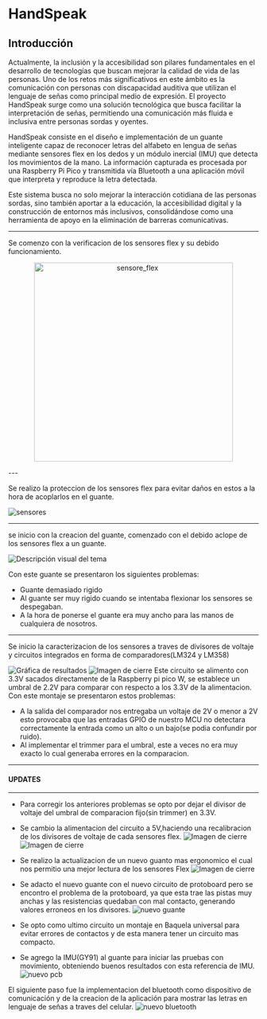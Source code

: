 # HandSpeak
## Introducción

Actualmente, la inclusión y la accesibilidad son pilares fundamentales en el desarrollo de tecnologías que buscan mejorar la calidad de vida de las personas. Uno de los retos más significativos en este ámbito es la comunicación con personas con discapacidad auditiva que utilizan el lenguaje de señas como principal medio de expresión. El proyecto HandSpeak surge como una solución tecnológica que busca facilitar la interpretación de señas, permitiendo una comunicación más fluida e inclusiva entre personas sordas y oyentes.

HandSpeak consiste en el diseño e implementación de un guante inteligente capaz de reconocer letras del alfabeto en lengua de señas mediante sensores flex en los dedos y un módulo inercial (IMU) que detecta los movimientos de la mano. La información capturada es procesada por una Raspberry Pi Pico y transmitida vía Bluetooth a una aplicación móvil que interpreta y reproduce la letra detectada.

Este sistema busca no solo mejorar la interacción cotidiana de las personas sordas, sino también aportar a la educación, la accesibilidad digital y la construcción de entornos más inclusivos, consolidándose como una herramienta de apoyo en la eliminación de barreras comunicativas.

---

Se comenzo con la verificacion de los sensores flex y su debido funcionamiento.

<p align="center">
  <img src="Fotos_proyecto/medición_sensores.jpg" alt="sensore_flex" width="400"/>
</p>
---

Se realizo la proteccion de los sensores flex para evitar daños en estos a la hora de acoplarlos en el guante.


![sensores](Fotos_proyecto/protector_sensores.jpg)

---

se inicio con la creacion del guante, comenzado con el debido aclope de los sensores flex a un guante.

![Descripción visual del tema](Fotos_proyecto/creación_guante.jpg)

Con este guante se presentaron los siguientes problemas:
- Guante demasiado rigido
- Al guante ser muy rigido cuando se intentaba flexionar los sensores se despegaban.
- A la hora de ponerse el guante era muy ancho para las manos de cualquiera de nosotros.
---

Se inicio la caracterizacion de los sensores a traves de divisores de voltaje y circuitos integrados en forma de comparadores(LM324 y LM358)

![Gráfica de resultados](Fotos_proyecto/primer_montaje.jpg)
![Imagen de cierre](Fotos_proyecto/cal_3.3.jpg)
Este circuito se alimento con 3.3V sacados directamente de la Raspberry pi pico W, se establece un umbral de 2.2V para comparar con respecto a los 3.3V de la alimentacion.
Con este montaje se presentaron estos problemas:

- A la salida del comparador nos entregaba un voltaje de 2V o menor a 2V esto provocaba que las entradas GPIO de nuestro MCU no detectara correctamente la entrada como un alto o un bajo(se podia confundir por ruido).
- Al implementar el trimmer para el umbral, este a veces no era muy exacto lo cual generaba errores en la comparacion.

---
#### UPDATES
---

- Para corregir los anteriores problemas se opto por dejar el divisor de voltaje del umbral de comparacion fijo(sin trimmer) en 3.3V.
- Se cambio la alimentacion del circuito a 5V,haciendo una recalibracion de los divisores de voltaje de cada sensores flex.
![Imagen de cierre](Fotos_proyecto/proto_5V.jpg)
![Imagen de cierre](Fotos_proyecto/cal_5V.jpg)

- Se realizo la actualizacion de un nuevo guanto mas ergonomico el cual nos permitio una mejor lectura de los sensores Flex
![Imagen de cierre](Fotos_proyecto/Guante_2.jpg)

- Se adacto el nuevo guante con el nuevo circuito de protoboard pero se encontro el problema de la protoboard, ya que esta trae las pistas muy anchas y las resistencias quedaban con mal contacto, generando valores erroneos en los divisores.
![nuevo guante](Fotos_proyecto/Montaje_Circuito_Guante_Sin_IMU.jpg)
- Se opto como ultimo circuito un montaje en Baquela universal para evitar errores de contactos y de esta manera tener un circuito mas compacto.
- Se agrego la IMU(GY91) al guante para iniciar las pruebas con movimiento, obteniendo buenos resultados con esta referencia de IMU.
![nuevo pcb](Fotos_proyecto/PCB.jpg)

El siguiente paso fue la implementacion del bluetooth como dispositivo de comunicación y de la creacion de la aplicación para mostrar las letras en lenguaje de señas a traves del celular.
![nuevo bluetooth](Fotos_proyecto/Circuito_completo.jpg)

